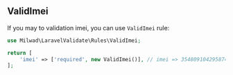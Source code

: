 ## ValidImei

If you may to validation imei, you can use `ValidImei` rule:

```php
use Milwad\LaravelValidate\Rules\ValidImei;

return [
    'imei' => ['required', new ValidImei()], // imei => 354809104295874
];
```
